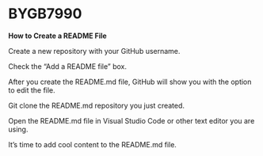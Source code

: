# BYGB7990
**How to Create a README File**

Create a new repository with your GitHub username.

Check the “Add a README file” box.

After you create the README.md file, GitHub will show you with the option to edit the file.

Git clone the README.md repository you just created.

Open the README.md file in Visual Studio Code or other text editor you are using.

It’s time to add cool content to the README.md file.
